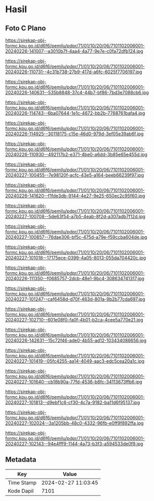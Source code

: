 # Hasil

## Foto C Plano

https://sirekap-obj-formc.kpu.go.id/d6f6/pemilu/pdpr/71/01/10/20/06/7101102006001-20240226-141007--a3010b7f-4aa4-4a77-9e7e-c0fa72dfb124.jpg

https://sirekap-obj-formc.kpu.go.id/d6f6/pemilu/pdpr/71/01/10/20/06/7101102006001-20240226-110731--4c31b738-27b9-417d-a6fc-6025f7706197.jpg

https://sirekap-obj-formc.kpu.go.id/d6f6/pemilu/pdpr/71/01/10/20/06/7101102006001-20240226-140631--535b8848-37c4-44b7-bf86-7bd3e7088cb6.jpg

https://sirekap-obj-formc.kpu.go.id/d6f6/pemilu/pdpr/71/01/10/20/06/7101102006001-20240226-114743--6ba07644-1e1c-4672-bb2b-7768761bafa4.jpg

https://sirekap-obj-formc.kpu.go.id/d6f6/pemilu/pdpr/71/01/10/20/06/7101102006001-20240226-114925--30118175-c15e-46d0-979d-3ef05e39ab6f.jpg

https://sirekap-obj-formc.kpu.go.id/d6f6/pemilu/pdpr/71/01/10/20/06/7101102006001-20240226-110930--492117b2-e371-4be0-a6dd-3b85e65e455d.jpg

https://sirekap-obj-formc.kpu.go.id/d6f6/pemilu/pdpr/71/01/10/20/06/7101102006001-20240227-100455--7e98120f-acfc-43e5-a164-beeb66239f97.jpg

https://sirekap-obj-formc.kpu.go.id/d6f6/pemilu/pdpr/71/01/10/20/06/7101102006001-20240226-141620--f1fde3db-9144-4e27-9e25-650ec2c95f60.jpg

https://sirekap-obj-formc.kpu.go.id/d6f6/pemilu/pdpr/71/01/10/20/06/7101102006001-20240227-100708--5de63f54-a7b5-4eab-8f2d-a307adb7f12d.jpg

https://sirekap-obj-formc.kpu.go.id/d6f6/pemilu/pdpr/71/01/10/20/06/7101102006001-20240227-100857--76dae306-bf5c-475d-a79e-f59ccba604de.jpg

https://sirekap-obj-formc.kpu.go.id/d6f6/pemilu/pdpr/71/01/10/20/06/7101102006001-20240227-101018--17175ece-0399-4a05-8013-055da704420c.jpg

https://sirekap-obj-formc.kpu.go.id/d6f6/pemilu/pdpr/71/01/10/20/06/7101102006001-20240226-111350--f0685757-2dcb-48e1-9bc4-308634741317.jpg

https://sirekap-obj-formc.kpu.go.id/d6f6/pemilu/pdpr/71/01/10/20/06/7101102006001-20240227-101247--caf6458d-d70f-463d-801a-9b2b77cda697.jpg

https://sirekap-obj-formc.kpu.go.id/d6f6/pemilu/pdpr/71/01/10/20/06/7101102006001-20240227-102710--601e08f0-fa0f-4b01-b2ca-4cee5a770e21.jpg

https://sirekap-obj-formc.kpu.go.id/d6f6/pemilu/pdpr/71/01/10/20/06/7101102006001-20240226-142631--15c72f46-ade0-4b55-ad12-103434086656.jpg

https://sirekap-obj-formc.kpu.go.id/d6f6/pemilu/pdpr/71/01/10/20/06/7101102006001-20240227-101419--05fc4255-aa14-4049-aac3-edc5cea20a1c.jpg

https://sirekap-obj-formc.kpu.go.id/d6f6/pemilu/pdpr/71/01/10/20/06/7101102006001-20240227-101640--cb18b90a-77fd-4536-b8fc-34113673ffb6.jpg

https://sirekap-obj-formc.kpu.go.id/d6f6/pemilu/pdpr/71/01/10/20/06/7101102006001-20240227-101813--d9ebf1c6-cf30-4c7a-9182-ba11d6f95137.jpg

https://sirekap-obj-formc.kpu.go.id/d6f6/pemilu/pdpr/71/01/10/20/06/7101102006001-20240227-102024--3a1205bb-48c0-4332-96fb-e0ff9f892ffa.jpg

https://sirekap-obj-formc.kpu.go.id/d6f6/pemilu/pdpr/71/01/10/20/06/7101102006001-20240227-102143--94e4fff9-1144-4a73-b3f3-a594533de0f9.jpg


## Metadata

| Key        | Value               |
| ---------- | ------------------- |
| Time Stamp | 2024-02-27 11:03:45 |
| Kode Dapil | 7101                |



